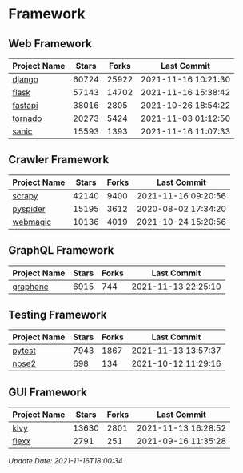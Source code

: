 # Framework

## Web Framework
| Project Name | Stars | Forks | Last Commit |
| ------------ | ----- | ----- | ----------- |
| [django](https://github.com/django/django) | 60724 | 25922 | 2021-11-16 10:21:30 |
| [flask](https://github.com/pallets/flask) | 57143 | 14702 | 2021-11-16 15:38:42 |
| [fastapi](https://github.com/tiangolo/fastapi) | 38016 | 2805 | 2021-10-26 18:54:22 |
| [tornado](https://github.com/tornadoweb/tornado) | 20273 | 5424 | 2021-11-03 01:12:50 |
| [sanic](https://github.com/sanic-org/sanic) | 15593 | 1393 | 2021-11-16 11:07:33 |

## Crawler Framework
| Project Name | Stars | Forks | Last Commit |
| ------------ | ----- | ----- | ----------- |
| [scrapy](https://github.com/scrapy/scrapy) | 42140 | 9400 | 2021-11-16 09:20:56 |
| [pyspider](https://github.com/binux/pyspider) | 15195 | 3612 | 2020-08-02 17:34:20 |
| [webmagic](https://github.com/code4craft/webmagic) | 10136 | 4019 | 2021-10-24 15:20:56 |

## GraphQL Framework
| Project Name | Stars | Forks | Last Commit |
| ------------ | ----- | ----- | ----------- |
| [graphene](https://github.com/graphql-python/graphene) | 6915 | 744 | 2021-11-13 22:25:10 |

## Testing Framework
| Project Name | Stars | Forks | Last Commit |
| ------------ | ----- | ----- | ----------- |
| [pytest](https://github.com/pytest-dev/pytest) | 7943 | 1867 | 2021-11-13 13:57:37 |
| [nose2](https://github.com/nose-devs/nose2) | 698 | 134 | 2021-10-12 11:29:16 |

## GUI Framework
| Project Name | Stars | Forks | Last Commit |
| ------------ | ----- | ----- | ----------- |
| [kivy](https://github.com/kivy/kivy) | 13630 | 2801 | 2021-11-13 16:28:52 |
| [flexx](https://github.com/flexxui/flexx) | 2791 | 251 | 2021-09-16 11:35:28 |

*Update Date: 2021-11-16T18:00:34*